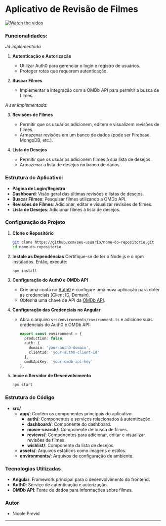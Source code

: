 # Aplicativo de Revisão de Filmes

[![Watch the video](https://img.youtube.com/vi/GMVKyEcVBNo/maxresdefault.jpg)](https://www.youtube.com/watch?v=GMVKyEcVBNo)
### Funcionalidades:

*Já implementada*

1. **Autenticação e Autorização**
   - Utilizar Auth0 para gerenciar o login e registro de usuários.
   - Proteger rotas que requerem autenticação.

2. **Buscar Filmes**
   - Implementar a integração com a OMDb API para permitir a busca de filmes.

*A ser implementada:*

3. **Revisões de Filmes**
   - Permitir que os usuários adicionem, editem e visualizem revisões de filmes.
   - Armazenar revisões em um banco de dados (pode ser Firebase, MongoDB, etc.).

4. **Lista de Desejos**
   - Permitir que os usuários adicionem filmes à sua lista de desejos.
   - Armazenar a lista de desejos no banco de dados.


### Estrutura do Aplicativo:

- **Página de Login/Registro**
- **Dashboard**: Visão geral das últimas revisões e listas de desejos.
- **Buscar Filmes**: Pesquisar filmes utilizando a OMDb API.
- **Revisões de Filmes**: Adicionar, editar e visualizar revisões de filmes.
- **Lista de Desejos**: Adicionar filmes à lista de desejos.

### Configuração do Projeto

1. **Clone o Repositório**
   ```sh
   git clone https://github.com/seu-usuario/nome-do-repositorio.git
   cd nome-do-repositorio
   ```

2. **Instale as Dependências**
   Certifique-se de ter o Node.js e o npm instalados. Então, execute:
   ```sh
   npm install
   ```

3. **Configuração do Auth0 e OMDb API**
   - Crie uma conta no [Auth0](https://auth0.com/) e configure uma nova aplicação para obter as credenciais (Client ID, Domain).
   - Obtenha uma chave de API da [OMDb API](http://www.omdbapi.com/apikey.aspx).

4. **Configuração das Credenciais no Angular**
   - Abra o arquivo `src/environments/environment.ts` e adicione suas credenciais do Auth0 e OMDb API:
     ```typescript
     export const environment = {
       production: false,
       auth: {
         domain: 'your-auth0-domain',
         clientId: 'your-auth0-client-id'
       },
       omdbApiKey: 'your-omdb-api-key'
     };
     ```

5. **Inicie o Servidor de Desenvolvimento**
   ```sh
   npm start
   ```

### Estrutura do Código

- **src/**
  - **app/**: Contém os componentes principais do aplicativo.
    - **auth/**: Componentes e serviços relacionados à autenticação.
    - **dashboard/**: Componente do dashboard.
    - **movie-search/**: Componente de busca de filmes.
    - **reviews/**: Componentes para adicionar, editar e visualizar revisões de filmes.
    - **wishlist/**: Componente da lista de desejos.
  - **assets/**: Arquivos estáticos como imagens e estilos.
  - **environments/**: Arquivos de configuração de ambiente.

### Tecnologias Utilizadas

- **Angular**: Framework principal para o desenvolvimento do frontend.
- **Auth0**: Serviço de autenticação e autorização.
- **OMDb API**: Fonte de dados para informações sobre filmes.

### Autor

- Nicole Previd
---
